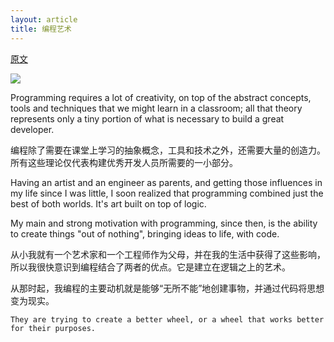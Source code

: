 ```yaml
---
layout: article
title: 编程艺术
---
```


[原文](https://medium.com/art-of-programming/the-creative-programmer-2dde54f83e3a)


![](/images/creative-programmer.png)

Programming requires a lot of creativity, on top of the abstract concepts, tools and techniques that we might learn in a classroom; all that theory represents only a tiny portion of what is necessary to build a great developer.

编程除了需要在课堂上学习的抽象概念，工具和技术之外，还需要大量的创造力。所有这些理论仅代表构建优秀开发人员所需要的一小部分。


Having an artist and an engineer as parents, and getting those influences in my life since I was little, I soon realized that programming combined just the best of both worlds. It's art built on top of logic.

My main and strong motivation with programming, since then, is the ability to create things "out of nothing", bringing ideas to life, with code.

从小我就有一个艺术家和一个工程师作为父母，并在我的生活中获得了这些影响，所以我很快意识到编程结合了两者的优点。它是建立在逻辑之上的艺术。

从那时起，我编程的主要动机就是能够“无所不能”地创建事物，并通过代码将思想变为现实。


```
They are trying to create a better wheel, or a wheel that works better for their purposes.
```